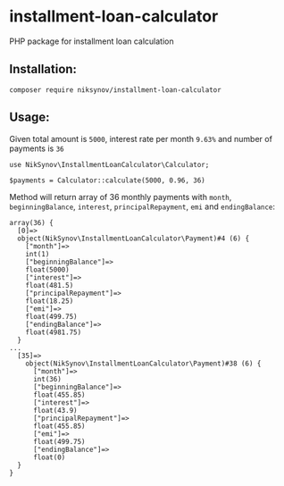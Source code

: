# installment-loan-calculator
PHP package for installment loan calculation

## Installation:

`composer require niksynov/installment-loan-calculator`

## Usage:

Given total amount is `5000`, interest rate per month `9.63%` and number of payments is `36`
````
use NikSynov\InstallmentLoanCalculator\Calculator;

$payments = Calculator::calculate(5000, 0.96, 36)
````

Method will return array of 36 monthly payments with `month`, `beginningBalance`, `interest`, `principalRepayment`, `emi` and `endingBalance`:
````
array(36) {
  [0]=>
  object(NikSynov\InstallmentLoanCalculator\Payment)#4 (6) {
    ["month"]=>
    int(1)
    ["beginningBalance"]=>
    float(5000)
    ["interest"]=>
    float(481.5)
    ["principalRepayment"]=>
    float(18.25)
    ["emi"]=>
    float(499.75)
    ["endingBalance"]=>
    float(4981.75)
  }
...
  [35]=>
    object(NikSynov\InstallmentLoanCalculator\Payment)#38 (6) {
      ["month"]=>
      int(36)
      ["beginningBalance"]=>
      float(455.85)
      ["interest"]=>
      float(43.9)
      ["principalRepayment"]=>
      float(455.85)
      ["emi"]=>
      float(499.75)
      ["endingBalance"]=>
      float(0)
  }
}
````

